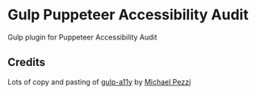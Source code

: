 # Gulp Puppeteer Accessibility Audit

Gulp plugin for Puppeteer Accessibility Audit

## Credits

Lots of copy and pasting of [gulp-a11y](https://github.com/mpezzi/gulp-a11y/) by [Michael Pezzi](https://github.com/mpezzi)